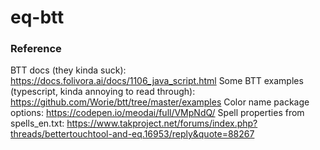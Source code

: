 # eq-btt

### Reference
BTT docs (they kinda suck): https://docs.folivora.ai/docs/1106_java_script.html
Some BTT examples (typescript, kinda annoying to read through): https://github.com/Worie/btt/tree/master/examples
Color name package options: https://codepen.io/meodai/full/VMpNdQ/
Spell properties from spells_en.txt: https://www.takproject.net/forums/index.php?threads/bettertouchtool-and-eq.16953/reply&quote=88267